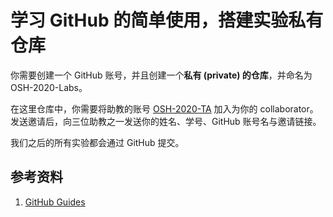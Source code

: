 # 学习 GitHub 的简单使用，搭建实验私有仓库

你需要创建一个 GitHub 账号，并且创建一个**私有 (private) 的仓库**，并命名为 OSH-2020-Labs。

在这里仓库中，你需要将助教的账号 [OSH-2020-TA](https://github.com/OSH-2020-TA) 加入为你的 collaborator。发送邀请后，向三位助教之一发送你的姓名、学号、GitHub 账号名与邀请链接。

我们之后的所有实验都会通过 GitHub 提交。

## 参考资料

1. [GitHub Guides](https://guides.github.com)